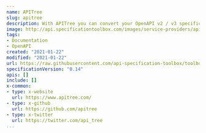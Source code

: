 ```yaml
---
name: APITree
slug: apitree
description: With APITree you can convert your OpenAPI v2 / v3 specification into a beautiful technical API documentation. Public APIs are hosted for free on the APITree HUB. Internal APIs can be kept private and shared with clients directly. Sign up for an account now and use our demo API to see APITree in action.
image: http://api.specificationtoolbox.com/images/service-providers/apitree.png
tags:
- Documentation
- OpenAPI
created: "2021-01-22"
modified: "2021-01-22"
url: https://raw.githubusercontent.com/api-specification-toolbox/toolbox/main/_tools/apitree.md
specificationVersion: "0.14"
apis: []
include: []
x-common:
- type: x-website
  url: https://www.apitree.com/
- type: x-github
  url: https://github.com/apitree
- type: x-twitter
  url: https://twitter.com/api_tree  
...
```

